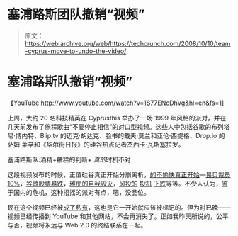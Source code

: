# 塞浦路斯团队撤销“视频”

> 原文：<https://web.archive.org/web/https://techcrunch.com/2008/10/10/team-cyprus-move-to-undo-the-video/>

# 塞浦路斯队撤销“视频”

【YouTube http://www.youtube.com/watch?v=1S77ENcDhVg&hl=en&fs=1]

上周，大约 20 名科技精英在 Cyprusthis 举办了一场 1999 年风格的派对，并在几天前发布了旅程歌曲“不要停止相信”的对口型视频。这些人中包括谷歌的布列塔尼·博内特、Blip.tv 的迈克·胡达克、脸书的戴夫·莫兰和亚伦·西提格、Drop.io 的萨姆·莱辛和《华尔街日报》的硅谷热点记者杰西卡·瓦斯塞拉罗。

塞浦路斯队:酒精+糟糕的判断+ *真的*时机不对

这段视频发布的时候，正值硅谷真正开始分崩离析，[的不愉快真正开始](https://web.archive.org/web/20230212163111/https://techcrunch.com/2008/10/10/getting-the-unparty-started-seesmic-lays-off-13-of-staff/)—[易贝裁员 10%](https://web.archive.org/web/20230212163111/https://techcrunch.com/2008/10/06/ebay-spends-more-than-1-billion-to-buy-billmelater-and-dbadk-and-lays-off-10-of-employees/)，[谷歌股票暴跌](https://web.archive.org/web/20230212163111/https://techcrunch.com/2008/10/10/google-employees-watch-in-horror-as-60-percent-of-their-stock-options-drown/)，[雅虎的自我毁灭](https://web.archive.org/web/20230212163111/https://techcrunch.com/2008/10/08/yahoo-closes-at-1376-what-a-train-wreck/)，[风投的](https://web.archive.org/web/20230212163111/https://techcrunch.com/2008/10/10/sequoia-capitals-56-slide-powerpoint-presentation-of-doom/) [投机](https://web.archive.org/web/20230212163111/https://techcrunch.com/2008/10/09/benchmark-capital-advises-startups-to-conserve-capital/) [下跌](https://web.archive.org/web/20230212163111/https://techcrunch.com/2008/10/08/angel-investor-ron-conway-adresses-his-portfolio-companies-over-financial-meltdown/)等等。不少人认为，鉴于国内的危机，这种招摇的派对有点，嗯，没品位。

现在这个视频已经被[成了私有](https://web.archive.org/web/20230212163111/http://vimeo.com/1920191?pg=embed&sec=1920191)，这也是它一开始就应该被标记的。但为时已晚——视频已经传播到 YouTube 和其他网站，不会再消失了。正如我昨天所说的，公平与否，视频将永远与 Web 2.0 的终结联系在一起。